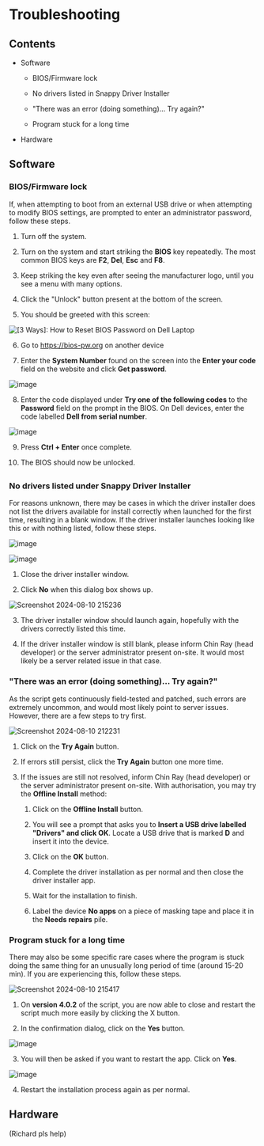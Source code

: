 # Troubleshooting

## Contents

- Software
  
  - BIOS/Firmware lock
  
  - No drivers listed in Snappy Driver Installer
  
  - "There was an error (doing something)... Try again?"
  
  - Program stuck for a long time

- Hardware

## Software

### BIOS/Firmware lock

If, when attempting to boot from an external USB drive or when attempting to modify BIOS settings, are prompted to enter an administrator password, follow these steps.

1. Turn off the system.

2. Turn on the system and start striking the **BIOS** key repeatedly. The most common BIOS keys are **F2**, **Del**, **Esc** and **F8**.

3. Keep striking the key even after seeing the manufacturer logo, until you see a menu with many options.

4. Click the "Unlock" button present at the bottom of the screen.

5. You should be greeted with this screen:

![[3 Ways]: How to Reset BIOS Password on Dell Laptop](https://external-content.duckduckgo.com/iu/?u=https%3A%2F%2Fwww.ubackup.com%2Fscreenshot%2Fen%2Fothers2%2Freset-bios-password-dell-laptop%2Funlock-button.png&f=1&nofb=1&ipt=3eb1126306cf0bc72d8400de96f59239d71e3f369a87bae3ff2a79b67487a21e&ipo=images)

6. Go to https://bios-pw.org on another device

7. Enter the **System Number** found on the screen into the **Enter your code** field on the website and click **Get password**.

![image](https://github.com/user-attachments/assets/ebcf489b-672b-4cdb-83cb-b08830733ee7)

8. Enter the code displayed under **Try one of the following codes** to the **Password** field on the prompt in the BIOS. On Dell devices, enter the code labelled **Dell from serial number**.

![image](https://github.com/user-attachments/assets/5a7f890e-c70c-4144-879c-cfada1d80eaf)

9. Press **Ctrl + Enter** once complete.

10. The BIOS should now be unlocked.

## 

### No drivers listed under Snappy Driver Installer

For reasons unknown, there may be cases in which the driver installer does not list the drivers available for install correctly when launched for the first time, resulting in a blank window. If the driver installer launches looking like this or with nothing listed, follow these steps.

![image](https://github.com/user-attachments/assets/68cdd8d6-6203-4897-aaf8-1fe6eb949dc8)

![image](https://github.com/user-attachments/assets/129aacd4-eed0-4093-8e03-afaade552c1f)

1. Close the driver installer window.

2. Click **No** when this dialog box shows up.

![Screenshot 2024-08-10 215236](https://github.com/user-attachments/assets/0236f375-248d-47de-b064-edb0460e5c09)

3. The driver installer window should launch again, hopefully with the drivers correctly listed this time.

4. If the driver installer window is still blank, please inform Chin Ray (head developer) or the server administrator present on-site. It would most likely be a server related issue in that case.



### "There was an error (doing something)... Try again?"

As the script gets continuously field-tested and patched, such errors are extremely uncommon, and would most likely point to server issues. However, there are a few steps to try first.

![Screenshot 2024-08-10 212231](https://github.com/user-attachments/assets/103b95b2-eee6-4c94-9d9b-fcd507b14a57)

1. Click on the **Try Again** button.

2. If errors still persist, click the **Try Again** button one more time.

3. If the issues are still not resolved, inform Chin Ray (head developer) or the server administrator present on-site. With authorisation, you may try the **Offline Install** method:
   
   1. Click on the **Offline Install** button.
   
   2. You will see a prompt that asks you to **Insert a USB drive labelled "Drivers" and click OK**. Locate a USB drive that is marked **D** and insert it into the device.
   
   3. Click on the **OK** button.
   
   4. Complete the driver installation as per normal and then close the driver installer app.
   
   5. Wait for the installation to finish.
   
   6. Label the device **No apps** on a piece of masking tape and place it in the **Needs repairs** pile.



### Program stuck for a long time

There may also be some specific rare cases where the program is stuck doing the same thing for an unusually long period of time (around 15-20 min). If you are experiencing this, follow these steps.

![Screenshot 2024-08-10 215417](https://github.com/user-attachments/assets/7246e854-128a-4780-93fe-75dd2dff4a83)

1. On **version 4.0.2** of the script, you are now able to close and restart the script much more easily by clicking the X button.

2. In the confirmation dialog, click on the **Yes** button.

![image](https://github.com/user-attachments/assets/fded6d48-ce1e-4079-bebc-ca36dedbbcda)

3. You will then be asked if you want to restart the app. Click on **Yes**.

![image](https://github.com/user-attachments/assets/d22b2614-6fe5-4db4-a1ab-aa0181c3e92a)

4. Restart the installation process again as per normal.



## Hardware

(Richard pls help)


